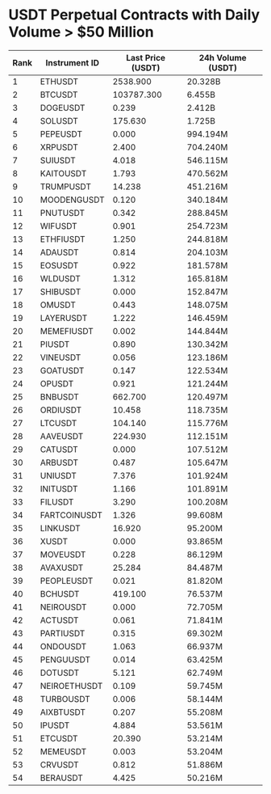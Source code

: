 # USDT Perpetual Contracts with Daily Volume > $50 Million

| Rank | Instrument ID | Last Price (USDT) | 24h Volume (USDT) |
|------|---------------|-------------------|-------------------|
| 1 | ETHUSDT | 2538.900 | 20.328B |
| 2 | BTCUSDT | 103787.300 | 6.455B |
| 3 | DOGEUSDT | 0.239 | 2.412B |
| 4 | SOLUSDT | 175.630 | 1.725B |
| 5 | PEPEUSDT | 0.000 | 994.194M |
| 6 | XRPUSDT | 2.400 | 704.240M |
| 7 | SUIUSDT | 4.018 | 546.115M |
| 8 | KAITOUSDT | 1.793 | 470.562M |
| 9 | TRUMPUSDT | 14.238 | 451.216M |
| 10 | MOODENGUSDT | 0.120 | 340.184M |
| 11 | PNUTUSDT | 0.342 | 288.845M |
| 12 | WIFUSDT | 0.901 | 254.723M |
| 13 | ETHFIUSDT | 1.250 | 244.818M |
| 14 | ADAUSDT | 0.814 | 204.103M |
| 15 | EOSUSDT | 0.922 | 181.578M |
| 16 | WLDUSDT | 1.312 | 165.818M |
| 17 | SHIBUSDT | 0.000 | 152.847M |
| 18 | OMUSDT | 0.443 | 148.075M |
| 19 | LAYERUSDT | 1.222 | 146.459M |
| 20 | MEMEFIUSDT | 0.002 | 144.844M |
| 21 | PIUSDT | 0.890 | 130.342M |
| 22 | VINEUSDT | 0.056 | 123.186M |
| 23 | GOATUSDT | 0.147 | 122.534M |
| 24 | OPUSDT | 0.921 | 121.244M |
| 25 | BNBUSDT | 662.700 | 120.497M |
| 26 | ORDIUSDT | 10.458 | 118.735M |
| 27 | LTCUSDT | 104.140 | 115.776M |
| 28 | AAVEUSDT | 224.930 | 112.151M |
| 29 | CATUSDT | 0.000 | 107.512M |
| 30 | ARBUSDT | 0.487 | 105.647M |
| 31 | UNIUSDT | 7.376 | 101.924M |
| 32 | INITUSDT | 1.166 | 101.891M |
| 33 | FILUSDT | 3.290 | 100.208M |
| 34 | FARTCOINUSDT | 1.326 | 99.608M |
| 35 | LINKUSDT | 16.920 | 95.200M |
| 36 | XUSDT | 0.000 | 93.865M |
| 37 | MOVEUSDT | 0.228 | 86.129M |
| 38 | AVAXUSDT | 25.284 | 84.487M |
| 39 | PEOPLEUSDT | 0.021 | 81.820M |
| 40 | BCHUSDT | 419.100 | 76.537M |
| 41 | NEIROUSDT | 0.000 | 72.705M |
| 42 | ACTUSDT | 0.061 | 71.841M |
| 43 | PARTIUSDT | 0.315 | 69.302M |
| 44 | ONDOUSDT | 1.063 | 66.937M |
| 45 | PENGUUSDT | 0.014 | 63.425M |
| 46 | DOTUSDT | 5.121 | 62.749M |
| 47 | NEIROETHUSDT | 0.109 | 59.745M |
| 48 | TURBOUSDT | 0.006 | 58.144M |
| 49 | AIXBTUSDT | 0.207 | 55.208M |
| 50 | IPUSDT | 4.884 | 53.561M |
| 51 | ETCUSDT | 20.390 | 53.214M |
| 52 | MEMEUSDT | 0.003 | 53.204M |
| 53 | CRVUSDT | 0.812 | 51.886M |
| 54 | BERAUSDT | 4.425 | 50.216M |
